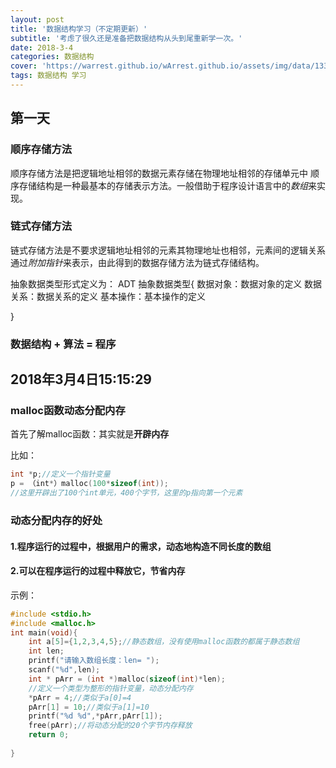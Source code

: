 ```yaml
---
layout: post
title: '数据结构学习（不定期更新）'
subtitle: '考虑了很久还是准备把数据结构从头到尾重新学一次。'
date: 2018-3-4
categories: 数据结构
cover: 'https://warrest.github.io/wArrest.github.io/assets/img/data/1338730837_2482.png'
tags: 数据结构 学习
---
```


第一天
----

### 顺序存储方法
顺序存储方法是把逻辑地址相邻的数据元素存储在物理地址相邻的存储单元中
顺序存储结构是一种最基本的存储表示方法。一般借助于程序设计语言中的*数组*来实现。
### 链式存储方法
链式存储方法是不要求逻辑地址相邻的元素其物理地址也相邻，元素间的逻辑关系通过*附加指针*来表示，由此得到的数据存储方法为链式存储结构。

抽象数据类型形式定义为：
ADT 抽象数据类型{
  数据对象：数据对象的定义
  数据关系：数据关系的定义
  基本操作：基本操作的定义

}

### 数据结构 + 算法 = 程序

2018年3月4日15:15:29
----
### malloc函数动态分配内存
首先了解malloc函数：其实就是**开辟内存**

比如：
```c
int *p;//定义一个指针变量
p = （int*）malloc(100*sizeof(int));
//这里开辟出了100个int单元，400个字节，这里的p指向第一个元素
```
### 动态分配内存的好处
#### 1.程序运行的过程中，根据用户的需求，动态地构造不同长度的数组
#### 2.可以在程序运行的过程中释放它，节省内存
示例：
```c
#include <stdio.h>
#include <malloc.h>
int main(void){
	int a[5]={1,2,3,4,5};//静态数组，没有使用malloc函数的都属于静态数组
	int len;
	printf("请输入数组长度：len= ");
	scanf("%d",len);
	int * pArr = (int *)malloc(sizeof(int)*len);
	//定义一个类型为整形的指针变量，动态分配内存 
	*pArr = 4;//类似于a[0]=4 
	pArr[1] = 10;//类似于a[1]=10 
	printf("%d %d",*pArr,pArr[1]); 
	free(pArr);//将动态分配的20个字节内存释放 
	return 0; 
	 
}
```
